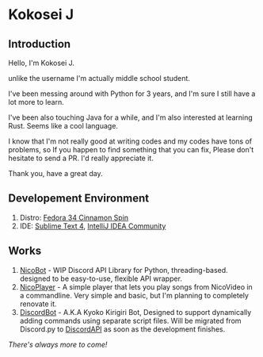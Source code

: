 # Kokosei J
## Introduction
Hello, I'm Kokosei J.

unlike the username I'm actually middle school student.

I've been messing around with Python for 3 years, and I'm sure I still have a lot more to learn.

I've been also touching Java for a while, and I'm also interested at learning Rust. Seems like a cool language.

I know that I'm not really good at writing codes and my codes have tons of problems, so If you happen to find something that you can fix, Please don't hesitate to send a PR. I'd really appreciate it.

Thank you, have a great day.

## Developement Environment
1. Distro: [Fedora 34 Cinnamon Spin](https://spins.fedoraproject.org/en/cinnamon/)
2. IDE: [Sublime Text 4](https://www.sublimetext.com/), [IntelliJ IDEA Community](https://www.jetbrains.com/idea/)

## Works
1. [NicoBot](https://github.com/KokoseiJ/NicoBot) - WIP Discord API Library for Python, threading-based. designed to be easy-to-use, flexible API wrapper.
2. [NicoPlayer](https://github.com/KokoseiJ/NicoPlayer) - A simple player that lets you play songs from NicoVideo in a commandline. Very simple and basic, but I'm planning to completely renovate it.
3. [DiscordBot](https://github.com/KokoseiJ/DiscordBot) - A.K.A Kyoko Kirigiri Bot, Designed to support dynamically adding commands using separate script files. Will be migrated from Discord.py to [DiscordAPI](https://github.com/KokoseiJ/NicoBot) as soon as the development finishes.

*There's always more to come!*
